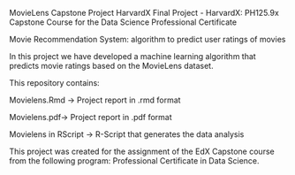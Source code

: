 MovieLens Capstone Project HarvardX
Final Project - HarvardX: PH125.9x Capstone Course for the Data Science Professional Certificate

Movie Recommendation System: algorithm to predict user ratings of movies

In this project we have developed a machine learning algorithm that predicts movie ratings based on the MovieLens dataset.

This repository contains:

Movielens.Rmd -> Project report in .rmd format

Movielens.pdf-> Project report in .pdf format

Movielens in RScript -> R-Script that generates the data analysis

This project was created for the assignment of the EdX Capstone course from the following program: Professional Certificate in Data Science.
